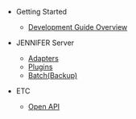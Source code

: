 <!-- docs/_sidebar.md -->
- Getting Started
    - [Development Guide Overview](/)

- JENNIFER Server
    - [Adapters](/adapter_guide.md)
    - [Plugins](/plugin_guide.md)
    - [Batch(Backup)](/batch_guide.md)

- ETC
    - [Open API](/openapi.html)